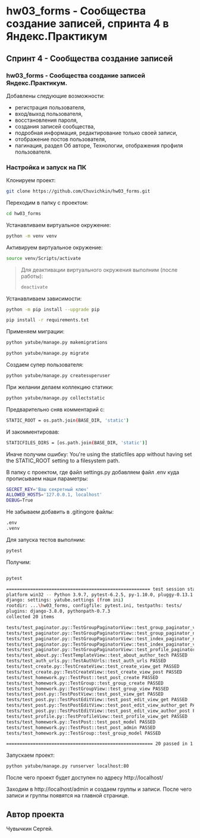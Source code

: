 # hw03_forms - Сообщества создание записей, спринта 4 в Яндекс.Практикум
## Спринт 4 - Сообщества создание записей

### hw03_forms - Сообщества создание записей Яндекс.Практикум.

Добавлены следующие возможности:
- регистрация пользователя, 
- вход/выход пользователя,
- восстановления пароля,
- создания записей сообщества,
- подробная информация, редактирование только своей записи,
- отображение постов пользователя,
- пагинация, раздел Об авторе, Технологии, отображения профиля пользователя.

### Настройка и запуск на ПК

Клонируем проект:

```bash
git clone https://github.com/Chuvichkin/hw03_forms.git
```

Переходим в папку с проектом:

```bash
cd hw03_forms
```

Устанавливаем виртуальное окружение:

```bash
python -m venv venv
```

Активируем виртуальное окружение:

```bash
source venv/Scripts/activate
```

> Для деактивации виртуального окружения выполним (после работы):
> ```bash
> deactivate
> ```

Устанавливаем зависимости:

```bash
python -m pip install --upgrade pip
```
```bash
pip install -r requirements.txt
```

Применяем миграции:

```bash
python yatube/manage.py makemigrations
```
```bash
python yatube/manage.py migrate
```

Создаем супер пользователя:

```bash
python yatube/manage.py createsuperuser
```

При желании делаем коллекцию статики:

```bash
python yatube/manage.py collectstatic
```

Предварительно сняв комментарий с:
```bash
STATIC_ROOT = os.path.join(BASE_DIR, 'static')
```

И закомментировав: 
```bash
STATICFILES_DIRS = [os.path.join(BASE_DIR, 'static')]
```

Иначе получим ошибку: You're using the staticfiles app without having set the STATIC_ROOT setting to a filesystem path.

В папку с проектом, где файл settings.py добавляем файл .env куда прописываем наши параметры:

```bash
SECRET_KEY='Ваш секретный ключ'
ALLOWED_HOSTS='127.0.0.1, localhost'
DEBUG=True
```

Не забываем добавить в .gitingore файлы:

```bash
.env
.venv
```

Для запуска тестов выполним:

```bash
pytest
```

Получим:

```bash

pytest

====================================================== test session starts =======================================================
platform win32 -- Python 3.9.7, pytest-6.2.5, py-1.10.0, pluggy-0.13.1 -- ...hw03_forms\venv\Scripts\python.exe
django: settings: yatube.settings (from ini)
rootdir: ...\hw03_forms, configfile: pytest.ini, testpaths: tests/
plugins: django-3.8.0, pythonpath-0.7.3
collected 20 items

tests/test_paginator.py::TestGroupPaginatorView::test_group_paginator_view_get PASSED                                       [  5%]
tests/test_paginator.py::TestGroupPaginatorView::test_group_paginator_not_in_context_view PASSED                            [ 10%]
tests/test_paginator.py::TestGroupPaginatorView::test_index_paginator_not_in_view_context PASSED                            [ 15%]
tests/test_paginator.py::TestGroupPaginatorView::test_index_paginator_view PASSED                                           [ 20%]
tests/test_paginator.py::TestGroupPaginatorView::test_profile_paginator_view PASSED                                         [ 25%]
tests/test_about.py::TestTemplateView::test_about_author_tech PASSED                                                        [ 30%]
tests/test_auth_urls.py::TestAuthUrls::test_auth_urls PASSED                                                                [ 35%]
tests/test_create.py::TestCreateView::test_create_view_get PASSED                                                           [ 40%]
tests/test_create.py::TestCreateView::test_create_view_post PASSED                                                          [ 45%]
tests/test_homework.py::TestPost::test_post_create PASSED                                                                   [ 50%]
tests/test_homework.py::TestGroup::test_group_create PASSED                                                                 [ 55%]
tests/test_homework.py::TestGroupView::test_group_view PASSED                                                               [ 60%]
tests/test_post.py::TestPostView::test_post_view_get PASSED                                                                 [ 65%]
tests/test_post.py::TestPostEditView::test_post_edit_view_get PASSED                                                        [ 70%]
tests/test_post.py::TestPostEditView::test_post_edit_view_author_get PASSED                                                 [ 75%]
tests/test_post.py::TestPostEditView::test_post_edit_view_author_post PASSED                                                [ 80%]
tests/test_profile.py::TestProfileView::test_profile_view_get PASSED                                                        [ 85%]
tests/test_homework.py::TestPost::test_post_model PASSED                                                                    [ 90%]
tests/test_homework.py::TestPost::test_post_admin PASSED                                                                    [ 95%]
tests/test_homework.py::TestGroup::test_group_model PASSED                                                                  [100%]

======================================================= 20 passed in 1.96s =======================================================
```

Запускаем проект:

```bash
python yatube/manage.py runserver localhost:80
```

После чего проект будет доступен по адресу http://localhost/

Заходим в http://localhost/admin и создаем группы и записи.
После чего записи и группы появятся на главной странице.

## Автор проекта

Чувычкин Сергей.
